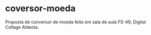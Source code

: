 # coversor-moeda
Proposta de conversor de moeda feito em sala de aula FS-49, Digital Collage Aldeota.
